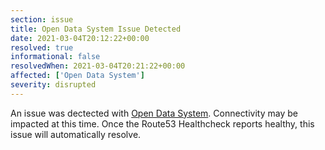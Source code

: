 ```yaml
---
section: issue
title: Open Data System Issue Detected
date: 2021-03-04T20:12:22+00:00
resolved: true
informational: false
resolvedWhen: 2021-03-04T20:21:22+00:00
affected: ['Open Data System']
severity: disrupted
---
```

An issue was dectected with [Open Data System](https://data.sba.gov).  Connectivity may be impacted at this time.  Once the Route53 Healthcheck reports healthy, this issue will automatically resolve.
